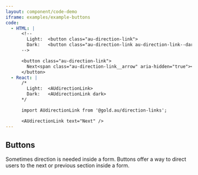 ```yaml
---
layout: component/code-demo
iframe: examples/example-buttons
code:
  - HTML: |
      <!--
        Light:  <button class="au-direction-link">
        Dark:   <button class="au-direction-link au-direction-link--dark">
      -->

      <button class="au-direction-link">
        Next<span class="au-direction-link__arrow" aria-hidden="true"></span>
      </button>
  - React: |
      /*
        Light:  <AUdirectionLink>
        Dark:   <AUdirectionLink dark>
      */

      import AUdirectionLink from '@gold.au/direction-links';

      <AUdirectionLink text="Next" />
---
```

## Buttons

Sometimes direction is needed inside a form. Buttons offer a way to direct users to the next or previous section inside a form.
